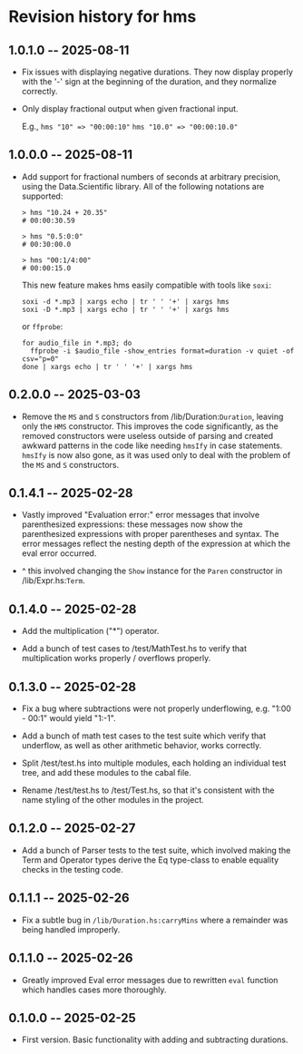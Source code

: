 # Revision history for hms

## 1.0.1.0 -- 2025-08-11

* Fix issues with displaying negative durations. They now display properly with
  the '-' sign at the beginning of the duration, and they normalize correctly.

* Only display fractional output when given fractional input.

  E.g., `hms "10" => "00:00:10"`
        `hms "10.0" => "00:00:10.0"`

## 1.0.0.0 -- 2025-08-11

* Add support for fractional numbers of seconds at arbitrary precision, using
  the Data.Scientific library. All of the following notations are supported:

  ```
  > hms "10.24 + 20.35"
  # 00:00:30.59

  > hms "0.5:0:0"
  # 00:30:00.0

  > hms "00:1/4:00"
  # 00:00:15.0
  ```

  This new feature makes hms easily compatible with tools like `soxi`:

  ```
  soxi -d *.mp3 | xargs echo | tr ' ' '+' | xargs hms
  soxi -D *.mp3 | xargs echo | tr ' ' '+' | xargs hms
  ```

  or `ffprobe`:

  ```
  for audio_file in *.mp3; do
    ffprobe -i $audio_file -show_entries format=duration -v quiet -of csv="p=0"
  done | xargs echo | tr ' ' '+' | xargs hms
  ```

## 0.2.0.0 -- 2025-03-03

* Remove the `MS` and `S` constructors from /lib/Duration:`Duration`, leaving
  only the `HMS` constructor. This improves the code significantly, as the
  removed constructors were useless outside of parsing and created awkward
  patterns in the code like needing `hmsIfy` in case statements. `hmsIfy` is now
  also gone, as it was used only to deal with the problem of the `MS` and `S`
  constructors.

## 0.1.4.1 -- 2025-02-28

* Vastly improved "Evaluation error:" error messages that involve parenthesized
  expressions: these messages now show the parenthesized expressions with proper
  parentheses and syntax. The error messages reflect the nesting depth of the
  expression at which the eval error occurred.

* ^ this involved changing the `Show` instance for the `Paren` constructor in
  /lib/Expr.hs:`Term`.

## 0.1.4.0 -- 2025-02-28

* Add the multiplication ("*") operator.

* Add a bunch of test cases to /test/MathTest.hs to verify that multiplication
  works properly / overflows properly.

## 0.1.3.0 -- 2025-02-28

* Fix a bug where subtractions were not properly underflowing, e.g. "1:00 -
  00:1" would yield "1:-1".

* Add a bunch of math test cases to the test suite which verify that underflow,
  as well as other arithmetic behavior, works correctly.

* Split /test/test.hs into multiple modules, each holding an individual test
  tree, and add these modules to the cabal file.

* Rename /test/test.hs to /test/Test.hs, so that it's consistent with the name
  styling of the other modules in the project.

## 0.1.2.0 -- 2025-02-27

* Add a bunch of Parser tests to the test suite, which involved making the Term
  and Operator types derive the Eq type-class to enable equality checks in the
  testing code.

## 0.1.1.1 -- 2025-02-26

* Fix a subtle bug in `/lib/Duration.hs:carryMins` where a remainder was being
  handled improperly.

## 0.1.1.0 -- 2025-02-26

* Greatly improved Eval error messages due to rewritten `eval` function which
  handles cases more thoroughly.

## 0.1.0.0 -- 2025-02-25

* First version. Basic functionality with adding and subtracting durations.
